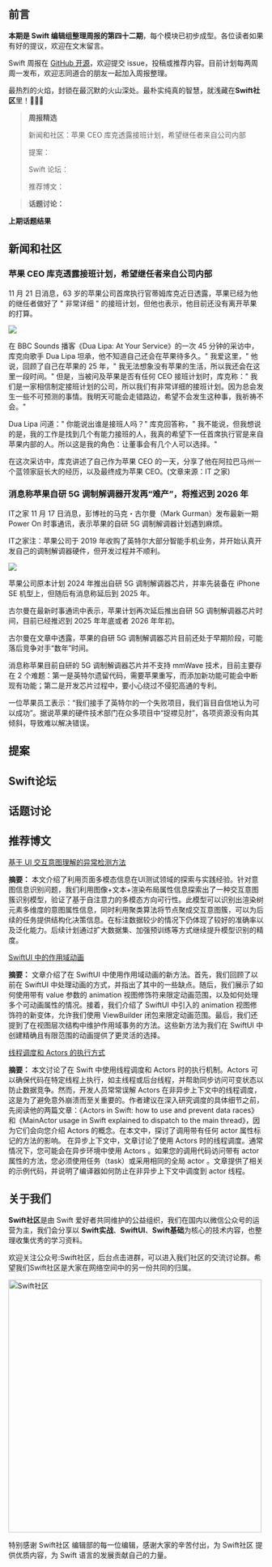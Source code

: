## 前言

**本期是 Swift 编辑组整理周报的第四十二期**，每个模块已初步成型。各位读者如果有好的提议，欢迎在文末留言。

Swift 周报在 [GitHub 开源](https://github.com/SwiftCommunityRes/SwiftWeekly "SwiftWeekly")，欢迎提交 issue，投稿或推荐内容。目前计划每两周周一发布，欢迎志同道合的朋友一起加入周报整理。

最热烈的火焰，封锁在最沉默的火山深处。最朴实纯真的智慧，就浅藏在**Swift社区**里！👊👊👊

> **周报精选**
>
> 新闻和社区：苹果 CEO 库克透露接班计划，希望继任者来自公司内部
> 
> 提案：
> 
> Swift 论坛：
>
> 推荐博文：

> **话题讨论：** 
> 
> 

**上期话题结果**



## 新闻和社区

### 苹果 CEO 库克透露接班计划，希望继任者来自公司内部

11 月 21 日消息，63 岁的苹果公司首席执行官蒂姆库克近日透露，苹果已经为他的继任者做好了 " 非常详细 " 的接班计划，但他也表示，他目前还没有离开苹果的打算。

![](https://zkres2.myzaker.com/202311/655cd4718e9f0911b077b37a_1024.jpg)

在 BBC Sounds 播客《Dua Lipa: At Your Service》的一次 45 分钟的采访中，库克向歌手 Dua Lipa 坦承，他不知道自己还会在苹果待多久。" 我爱这里，" 他说，回顾了自己在苹果的 25 年，" 我无法想象没有苹果的生活，所以我还会在这里一段时间。"
但是，当被问及苹果是否有任何 CEO 接班计划时，库克称：" 我们是一家相信制定接班计划的公司，所以我们有非常详细的接班计划。因为总会发生一些不可预测的事情。我明天可能会走错路边，希望不会发生这种事，我祈祷不会。"

Dua Lipa 问道：" 你能说出谁是接班人吗？" 库克回答称，" 我不能说，但我想说的是，我的工作是找到几个有能力接班的人，我真的希望下一任首席执行官是来自苹果内部的人。所以这是我的角色：让董事会有几个人可以选择。"

在这次采访中，库克讲述了自己作为苹果 CEO 的一天，分享了他在阿拉巴马州一个蓝领家庭长大的经历，以及最终成为苹果 CEO。(文章来源：IT 之家)

### 消息称苹果自研 5G 调制解调器开发再“难产”，将推迟到 2026 年

IT之家 11 月 17 日消息，彭博社的马克・古尔曼（Mark Gurman）发布最新一期 Power On 时事通讯，表示苹果的自研 5G 调制解调器计划遇到麻烦。

IT之家注：苹果公司于 2019 年收购了英特尔大部分智能手机业务，并开始认真开发自己的调制解调器硬件，但开发过程并不顺利。

![](https://pics6.baidu.com/feed/64380cd7912397dd18a035baa6f4a9bad1a28733.jpeg@f_auto?token=fab61a6b05898db7419af695da5bd6d5)

苹果公司原本计划 2024 年推出自研 5G 调制解调器芯片，并率先装备在 iPhone SE 机型上，但随后有消息称延后到 2025 年。

古尔曼在最新时事通讯中表示，苹果计划再次延后推出自研 5G 调制解调器芯片时间，目前已经推迟到 2025 年年底或者 2026 年年初。

古尔曼在文章中透露，苹果的自研 5G 调制解调器芯片目前还处于早期阶段，可能落后竞争对手“数年”时间。

消息称苹果目前自研的 5G 调制解调器芯片并不支持 mmWave 技术，目前主要存在 2 个难题：第一是英特尔遗留代码，需要苹果重写，而添加新功能可能会中断现有功能；第二是开发芯片过程中，要小心绕过不侵犯高通的专利。

一位苹果员工表示：“我们接手了英特尔的一个失败项目，我们盲目自信地认为可以成功”。据说苹果的硬件技术部门在众多项目中“捉襟见肘”，各项资源没有向其倾斜，导致难以解决错误。

## 提案


## Swift论坛

## 话题讨论

## 推荐博文

[基于 UI 交互意图理解的异常检测方法](https://juejin.cn/post/7304831120710156340/ "基于 UI 交互意图理解的异常检测方法")

**摘要：**  本文介绍了利用页面多模态信息在UI测试领域的探索与实践经验。针对意图信息识别问题，我们利用图像+文本+渲染布局属性信息探索出了一种交互意图簇识别模型，验证了基于自注意力的多模态方向可行性。此模型可以识别出渲染树元素多维度的意图属性信息，同时利用聚类算法将节点聚成交互意图簇，可以为后续的任务提供结构化决策信息。在标注数据较少的情况下仍体现了较好的准确率以及泛化能力。后续计划通过扩大数据集、加强预训练等方式继续提升模型识别的精度。

[ SwiftUI 中的作用域动画](https://swiftwithmajid.com/2023/11/21/scoped-animations-in-swiftui/ " SwiftUI 中的作用域动画")

**摘要：**  文章介绍了在 SwiftUI 中使用作用域动画的新方法。首先，我们回顾了以前在 SwiftUI 中处理动画的方式，并指出了其中的一些缺点。随后，我们展示了如何使用带有 value 参数的 animation 视图修饰符来限定动画范围，以及如何处理多个可动画属性的情况。接着，我们介绍了 SwiftUI 中引入的 animation 视图修饰符的新变体，允许我们使用 ViewBuilder 闭包来限定动画范围。最后，我们还提到了在视图层次结构中维护作用域事务的方法。这些新方法为我们在 SwiftUI 中创建精确且有限范围的动画提供了更灵活的选择。

[线程调度和 Actors 的执行方式](https://www.avanderlee.com/concurrency/thread-dispatching-actor-execution/ "线程调度和 Actors 的执行方式")

**摘要：**  本文讨论了在 Swift 中使用线程调度和 Actors 时的执行机制。Actors 可以确保代码在特定线程上执行，如主线程或后台线程，并帮助同步访问可变状态以防止数据竞争。然而，开发人员常常误解 Actors 在非异步上下文中的线程调度，这是为了避免意外崩溃而至关重要的。作者建议在深入研究调度的具体细节之前，先阅读他的两篇文章：《Actors in Swift: how to use and prevent data races》和《MainActor usage in Swift explained to dispatch to the main thread》，因为它们会向您介绍 Actors 的概念。在本文中，探讨了调用带有任何 actor 属性标记的方法的影响。
在异步上下文中，文章讨论了使用 Actors 时的线程调度。通常情况下，您可能会在异步环境中使用 Actors 。如果您的调用代码访问带有 actor 属性的方法，您必须使用任务（task）或采用相同的全局 actor 。文章提供了相关的示例代码，并说明了编译器如何防止在非异步上下文中调度到 actor 线程。

## 关于我们

**Swift社区**是由 Swift 爱好者共同维护的公益组织，我们在国内以微信公众号的运营为主，我们会分享以 **Swift实战**、**SwiftUl**、**Swift基础**为核心的技术内容，也整理收集优秀的学习资料。

欢迎关注公众号:Swift社区，后台点击进群，可以进入我们社区的交流讨论群。希望我们Swift社区是大家在网络空间中的另一份共同的归属。

<img width="500" alt="Swift社区" src="https://user-images.githubusercontent.com/24238160/132703149-34121c6c-fd18-491c-a697-58a0fabf3060.png">

特别感谢 Swift社区 编辑部的每一位编辑，感谢大家的辛苦付出，为 Swift社区 提供优质内容，为 Swift 语言的发展贡献自己的力量。
